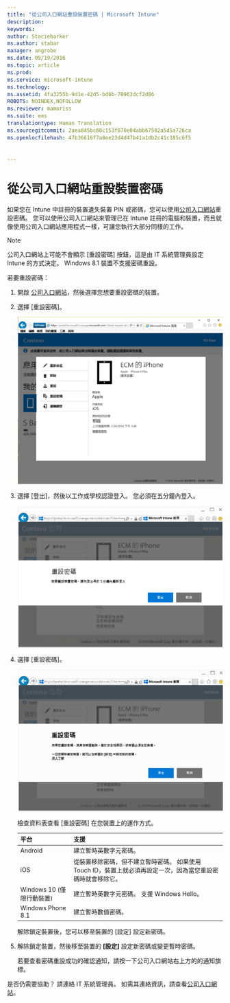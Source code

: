 ```yaml
---
title: "從公司入口網站重設裝置密碼 | Microsoft Intune"
description: 
keywords: 
author: Staciebarker
ms.author: stabar
manager: angrobe
ms.date: 09/19/2016
ms.topic: article
ms.prod: 
ms.service: microsoft-intune
ms.technology: 
ms.assetid: 4fa3255b-9d1e-42d5-bd8b-70963dcf2d86
ROBOTS: NOINDEX,NOFOLLOW
ms.reviewer: mamoriss
ms.suite: ems
translationtype: Human Translation
ms.sourcegitcommit: 2aea845bc00c153f070e04abb67582a5d5a726ca
ms.openlocfilehash: 47b36616f7a8ee23d4d47b41a1db2c41c185c6f5


---
```



# 從公司入口網站重設裝置密碼

如果您在 Intune 中註冊的裝置遺失裝置 PIN 或密碼，您可以使用[公司入口網站](http://portal.manage.microsoft.com)重設密碼。 您可以使用公司入口網站來管理已在 Intune 註冊的電腦和裝置，而且就像使用公司入口網站應用程式一樣，可讓您執行大部分同樣的工作。

> [!NOTE]
> 公司入口網站上可能不會顯示 [重設密碼] 按鈕，這是由 IT 系統管理員設定 Intune 的方式決定。 Windows 8.1 裝置不支援密碼重設。

若要重設密碼：

1.  開啟 [公司入口網站](http://portal.manage.microsoft.com)，然後選擇您想要重設密碼的裝置。

2.  選擇 [重設密碼]。

    ![裝置詳細資料與 [重設密碼] 按鈕](./media/iwp-screen-with-all-options.png)

3.  選擇 [登出]，然後以工作或學校認證登入。 您必須在五分鐘內登入。

    ![重設訊息與 [登出] 按鈕](./media/iwp-2-sign-out.png)

4.  選擇 [重設密碼]。

    ![說明當您重設密碼時所發生情況的訊息](./media/iwp-3-tap-reset-passcode-after-signin.png)

    檢查資料表查看 [重設密碼] 在您裝置上的運作方式。

    |平台|支援|
    |------------|-----------|
    |Android|建立暫時英數字元密碼。|
    |iOS|從裝置移除密碼，但不建立暫時密碼。 如果使用 Touch ID，裝置上就必須再設定一次，因為當您重設密碼時就會移除它。|
    |Windows 10 (僅限行動裝置)|建立暫時英數字元密碼。 支援 Windows Hello。|
    |Windows Phone 8.1|建立暫時數值密碼。|
    解除鎖定裝置後，您可以移至裝置的 [設定] 設定新密碼。

5.  解除鎖定裝置，然後移至裝置的 **[設定]** 設定新密碼或變更暫時密碼。

    若要查看密碼重設成功的確認通知，請按一下公司入口網站右上方的的通知旗標。

是否仍需要協助？ 請連絡 IT 系統管理員。 如需其連絡資訊，請查看[公司入口網站](http://portal.manage.microsoft.com)。



<!--HONumber=Oct16_HO3-->


